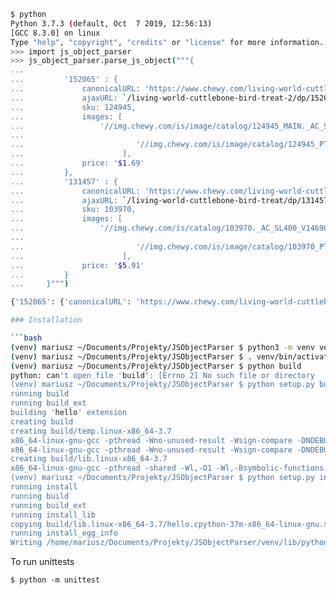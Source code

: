 ```bash
$ python
Python 3.7.3 (default, Oct  7 2019, 12:56:13) 
[GCC 8.3.0] on linux
Type "help", "copyright", "credits" or "license" for more information.
>>> import js_object_parser
>>> js_object_parser.parse_js_object("""{
...         
...         '152065' : {
...             canonicalURL: 'https://www.chewy.com/living-world-cuttlebone-bird-treat-2/dp/152065',
...             ajaxURL: `/living-world-cuttlebone-bird-treat-2/dp/152065?features`,
...             sku: 124945,
...             images: [
...                 '//img.chewy.com/is/image/catalog/124945_MAIN._AC_SL400_V1495567031_.jpg',
...                 
...                         '//img.chewy.com/is/image/catalog/124945_PT2._AC_SL320_V1497994333_.jpg',
...                      ],
...             price: '$1.69'
...         },
...         '131457' : {
...             canonicalURL: 'https://www.chewy.com/living-world-cuttlebone-bird-treat/dp/131457',
...             ajaxURL: `/living-world-cuttlebone-bird-treat/dp/131457?features`,
...             sku: 103970,
...             images: [
...                 '//img.chewy.com/is/catalog/103970._AC_SL400_V1469015482_.jpg',
...                 
...                         '//img.chewy.com/is/image/catalog/103970_PT1._AC_SL320_V1518213672_.jpg',
...                      ],
...             price: '$5.91'
...         }
...     }""")

{'152065': {'canonicalURL': 'https://www.chewy.com/living-world-cuttlebone-bird-treat-2/dp/152065', 'ajaxURL': '/living-world-cuttlebone-bird-treat-2/dp/152065?features', 'sku': 124945, 'images': ['//img.chewy.com/is/image/catalog/124945_MAIN._AC_SL400_V1495567031_.jpg', '//img.chewy.com/is/image/catalog/124945_PT2._AC_SL320_V1497994333_.jpg'], 'price': '$1.69'}, '131457': {'canonicalURL': 'https://www.chewy.com/living-world-cuttlebone-bird-treat/dp/131457', 'ajaxURL': '/living-world-cuttlebone-bird-treat/dp/131457?features', 'sku': 103970, 'images': ['//img.chewy.com/is/catalog/103970._AC_SL400_V1469015482_.jpg', '//img.chewy.com/is/image/catalog/103970_PT1._AC_SL320_V1518213672_.jpg'], 'price': '$5.91'}}

### Installation

```bash
(venv) mariusz ~/Documents/Projekty/JSObjectParser $ python3 -m venv venv
(venv) mariusz ~/Documents/Projekty/JSObjectParser $ . venv/bin/activate
(venv) mariusz ~/Documents/Projekty/JSObjectParser $ python build
python: can't open file 'build': [Errno 2] No such file or directory
(venv) mariusz ~/Documents/Projekty/JSObjectParser $ python setup.py build
running build
running build_ext
building 'hello' extension
creating build
creating build/temp.linux-x86_64-3.7
x86_64-linux-gnu-gcc -pthread -Wno-unused-result -Wsign-compare -DNDEBUG -g -fwrapv -O2 -Wall -g -fstack-protector-strong -Wformat -Werror=format-security -g -flto -fuse-linker-plugin -ffat-lto-objects -g -fstack-protector-strong -Wformat -Werror=format-security -Wdate-time -D_FORTIFY_SOURCE=2 -fPIC -I/home/mariusz/Documents/Projekty/JSObjectParser/venv/include -I/usr/include/python3.7m -c module.c -o build/temp.linux-x86_64-3.7/module.o
x86_64-linux-gnu-gcc -pthread -Wno-unused-result -Wsign-compare -DNDEBUG -g -fwrapv -O2 -Wall -g -fstack-protector-strong -Wformat -Werror=format-security -g -flto -fuse-linker-plugin -ffat-lto-objects -g -fstack-protector-strong -Wformat -Werror=format-security -Wdate-time -D_FORTIFY_SOURCE=2 -fPIC -I/home/mariusz/Documents/Projekty/JSObjectParser/venv/include -I/usr/include/python3.7m -c parser.c -o build/temp.linux-x86_64-3.7/parser.o
creating build/lib.linux-x86_64-3.7
x86_64-linux-gnu-gcc -pthread -shared -Wl,-O1 -Wl,-Bsymbolic-functions -Wl,-Bsymbolic-functions -Wl,-z,relro -Wl,-Bsymbolic-functions -Wl,-z,relro -g -fstack-protector-strong -Wformat -Werror=format-security -Wdate-time -D_FORTIFY_SOURCE=2 build/temp.linux-x86_64-3.7/module.o build/temp.linux-x86_64-3.7/parser.o -o build/lib.linux-x86_64-3.7/hello.cpython-37m-x86_64-linux-gnu.so
(venv) mariusz ~/Documents/Projekty/JSObjectParser $ python setup.py install
running install
running build
running build_ext
running install_lib
copying build/lib.linux-x86_64-3.7/hello.cpython-37m-x86_64-linux-gnu.so -> /home/mariusz/Documents/Projekty/JSObjectParser/venv/lib/python3.7/site-packages
running install_egg_info
Writing /home/mariusz/Documents/Projekty/JSObjectParser/venv/lib/python3.7/site-packages/js_object_parser-0.1.0.egg-info
```

To run unittests
```
$ python -m unittest
```
